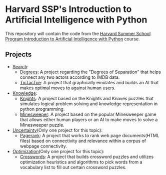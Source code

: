 # Harvard SSP's Introduction to Artificial Intelligence with Python
This repository will contain the code from the [Harvard Summer School Program Introduction to Artificial Intelligence with Python](https://cs50.harvard.edu/summer/ai/2021/#optimization) course.

## Projects
  - [Search](https://github.com/Aryan-Sajith/Harvard_SSP_AI_Python/tree/main/Search):
    - [Degrees](https://github.com/Aryan-Sajith/Harvard_SSP_AI_Python/tree/main/Search/degrees): A project regarding the "Degrees of Separation" that helps connect any two actors according to IMDB data.
    - [TicTacToe](https://github.com/Aryan-Sajith/Harvard_SSP_AI_Python/tree/main/Search/tictactoe): A project that graphically emulates and builds an AI that makes optimal moves to against human users.
  - [Knowledge](https://github.com/Aryan-Sajith/Harvard_SSP_AI_Python/tree/main/Knowledge):
    - [Knights](https://github.com/Aryan-Sajith/Harvard_SSP_AI_Python/tree/main/Knowledge/knights): A project based on the Knights and Knaves puzzles that simulates logical problem solving and knowledge representation in python programming.
    - [Minesweeper](https://github.com/Aryan-Sajith/Harvard_SSP_AI_Python/tree/main/Knowledge/minesweeper): A project based on the popular Minesweeper game that allows either human players or an AI to make moves to solve a Minesweeper puzzle.
  - [Uncertainty](https://github.com/Aryan-Sajith/Harvard_SSP_AI_Python/tree/main/Uncertainty/pagerank)(Only one project for this  topic):
    - [Pagerank](https://github.com/Aryan-Sajith/Harvard_SSP_AI_Python/tree/main/Uncertainty/pagerank): A project that works to rank web page documents(HTML files) based on connectivity and relevance within a corpus of webpage connectivity.
  - [Optimization](https://github.com/Aryan-Sajith/Harvard_SSP_AI_Python/tree/main/Optimization/crossword)(Only one project for this topic):
    - [Crosswords](https://github.com/Aryan-Sajith/Harvard_SSP_AI_Python/tree/main/Optimization/crossword): A project that builds crossword puzzles and utilizes optimization heuristics and algorithms to pick words from a vocabulary list to fill out certain crossword puzzles.
